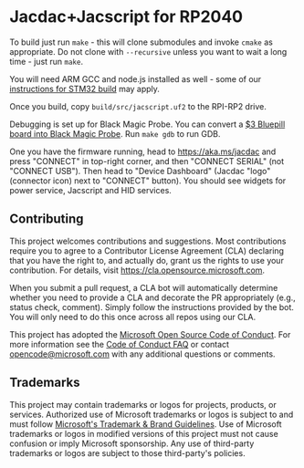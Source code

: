 # Jacdac+Jacscript for RP2040

To build just run `make` - this will clone submodules and invoke `cmake` as appropriate.
Do not clone with `--recursive` unless you want to wait a long time - just run `make`.

You will need ARM GCC and node.js installed as well - some of our
[instructions for STM32 build](https://github.com/microsoft/jacdac-stm32x0/blob/main/README.md#setup)
may apply.

Once you build, copy `build/src/jacscript.uf2` to the RPI-RP2 drive.

Debugging is set up for Black Magic Probe. 
You can convert a [$3 Bluepill board into Black Magic Probe](https://github.com/mmoskal/blackmagic-bluepill).
Run `make gdb` to run GDB.

One you have the firmware running, head to https://aka.ms/jacdac and press "CONNECT" in top-right corner,
and then "CONNECT SERIAL" (not "CONNECT USB").
Then head to "Device Dashboard" (Jacdac "logo" (connector icon) next to "CONNECT" button).
You should see widgets for power service, Jacscript and HID services.

## Contributing

This project welcomes contributions and suggestions.  Most contributions require you to agree to a
Contributor License Agreement (CLA) declaring that you have the right to, and actually do, grant us
the rights to use your contribution. For details, visit https://cla.opensource.microsoft.com.

When you submit a pull request, a CLA bot will automatically determine whether you need to provide
a CLA and decorate the PR appropriately (e.g., status check, comment). Simply follow the instructions
provided by the bot. You will only need to do this once across all repos using our CLA.

This project has adopted the [Microsoft Open Source Code of Conduct](https://opensource.microsoft.com/codeofconduct/).
For more information see the [Code of Conduct FAQ](https://opensource.microsoft.com/codeofconduct/faq/) or
contact [opencode@microsoft.com](mailto:opencode@microsoft.com) with any additional questions or comments.

## Trademarks

This project may contain trademarks or logos for projects, products, or services. Authorized use of Microsoft 
trademarks or logos is subject to and must follow 
[Microsoft's Trademark & Brand Guidelines](https://www.microsoft.com/en-us/legal/intellectualproperty/trademarks/usage/general).
Use of Microsoft trademarks or logos in modified versions of this project must not cause confusion or imply Microsoft sponsorship.
Any use of third-party trademarks or logos are subject to those third-party's policies.
